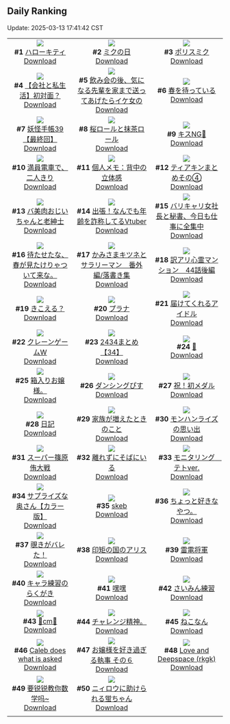 ## Daily Ranking
Update: 2025-03-13 17:41:42 CST

|      |      |      |
| :----: | :----: | :----: |
| ![](https://i.pixiv.re/c/240x480/img-master/img/2025/03/12/00/30/32/128113366_p0_master1200.jpg)<br>**#1** [ハローキティ](https://www.pixiv.net/artworks/128113366)<br>[Download](https://i.pixiv.re/img-original/img/2025/03/12/00/30/32/128113366_p0.jpg) | ![](https://i.pixiv.re/c/240x480/img-master/img/2025/03/11/00/00/18/128078649_p0_master1200.jpg)<br>**#2** [ミクの日](https://www.pixiv.net/artworks/128078649)<br>[Download](https://i.pixiv.re/img-original/img/2025/03/11/00/00/18/128078649_p0.jpg) | ![](https://i.pixiv.re/c/240x480/img-master/img/2025/03/11/03/01/49/128083691_p0_master1200.jpg)<br>**#3** [ポリスミク](https://www.pixiv.net/artworks/128083691)<br>[Download](https://i.pixiv.re/img-original/img/2025/03/11/03/01/49/128083691_p0.jpg) |
| ![](https://i.pixiv.re/c/240x480/img-master/img/2025/03/11/12/00/14/128091234_p0_master1200.jpg)<br>**#4** [【会社と私生活】初対面？](https://www.pixiv.net/artworks/128091234)<br>[Download](https://i.pixiv.re/img-original/img/2025/03/11/12/00/14/128091234_p0.jpg) | ![](https://i.pixiv.re/c/240x480/img-master/img/2025/03/11/00/02/29/128078939_p0_master1200.jpg)<br>**#5** [飲み会の後、気になる先輩を家まで送ってあげたらイケ女の](https://www.pixiv.net/artworks/128078939)<br>[Download](https://i.pixiv.re/img-original/img/2025/03/11/00/02/29/128078939_p0.jpg) | ![](https://i.pixiv.re/c/240x480/img-master/img/2025/03/12/07/30/04/128120728_p0_master1200.jpg)<br>**#6** [春を待っている](https://www.pixiv.net/artworks/128120728)<br>[Download](https://i.pixiv.re/img-original/img/2025/03/12/07/30/04/128120728_p0.jpg) |
| ![](https://i.pixiv.re/c/240x480/img-master/img/2025/03/11/12/12/47/128091390_p0_master1200.jpg)<br>**#7** [妖怪手帳39【最終回】](https://www.pixiv.net/artworks/128091390)<br>[Download](https://i.pixiv.re/img-original/img/2025/03/11/12/12/47/128091390_p0.jpg) | ![](https://i.pixiv.re/c/240x480/img-master/img/2025/03/11/20/30/03/128103410_p0_master1200.jpg)<br>**#8** [桜ロールと抹茶ロール](https://www.pixiv.net/artworks/128103410)<br>[Download](https://i.pixiv.re/img-original/img/2025/03/11/20/30/03/128103410_p0.png) | ![](https://i.pixiv.re/c/240x480/img-master/img/2025/03/12/16/14/08/128129376_p0_master1200.jpg)<br>**#9** [キスNG💋](https://www.pixiv.net/artworks/128129376)<br>[Download](https://i.pixiv.re/img-original/img/2025/03/12/16/14/08/128129376_p0.jpg) |
| ![](https://i.pixiv.re/c/240x480/img-master/img/2025/03/11/12/36/40/128092000_p0_master1200.jpg)<br>**#10** [満員電車で、二人きり](https://www.pixiv.net/artworks/128092000)<br>[Download](https://i.pixiv.re/img-original/img/2025/03/11/12/36/40/128092000_p0.jpg) | ![](https://i.pixiv.re/c/240x480/img-master/img/2025/03/11/06/00/05/128085878_p0_master1200.jpg)<br>**#11** [個人メモ：背中の立体感](https://www.pixiv.net/artworks/128085878)<br>[Download](https://i.pixiv.re/img-original/img/2025/03/11/06/00/05/128085878_p0.jpg) | ![](https://i.pixiv.re/c/240x480/img-master/img/2025/03/11/00/50/52/128080694_p0_master1200.jpg)<br>**#12** [ティアキンまとめその④](https://www.pixiv.net/artworks/128080694)<br>[Download](https://i.pixiv.re/img-original/img/2025/03/11/00/50/52/128080694_p0.jpg) |
| ![](https://i.pixiv.re/c/240x480/img-master/img/2025/03/12/00/04/16/128112256_p0_master1200.jpg)<br>**#13** [バ美肉おじいちゃんと老紳士](https://www.pixiv.net/artworks/128112256)<br>[Download](https://i.pixiv.re/img-original/img/2025/03/12/00/04/16/128112256_p0.jpg) | ![](https://i.pixiv.re/c/240x480/img-master/img/2025/03/11/21/01/28/128104635_p0_master1200.jpg)<br>**#14** [出張！なんでも年齢を詐称してるVtuber](https://www.pixiv.net/artworks/128104635)<br>[Download](https://i.pixiv.re/img-original/img/2025/03/11/21/01/28/128104635_p0.png) | ![](https://i.pixiv.re/c/240x480/img-master/img/2025/03/12/21/04/34/128138010_p0_master1200.jpg)<br>**#15** [バリキャリ女社長と秘書、今日も仕事に全集中](https://www.pixiv.net/artworks/128138010)<br>[Download](https://i.pixiv.re/img-original/img/2025/03/12/21/04/34/128138010_p0.jpg) |
| ![](https://i.pixiv.re/c/240x480/img-master/img/2025/03/11/18/49/50/128099925_p0_master1200.jpg)<br>**#16** [待たせたな、春が見たけりゃついて来な。](https://www.pixiv.net/artworks/128099925)<br>[Download](https://i.pixiv.re/img-original/img/2025/03/11/18/49/50/128099925_p0.jpg) | ![](https://i.pixiv.re/c/240x480/img-master/img/2025/03/12/08/45/00/128121825_p0_master1200.jpg)<br>**#17** [かみさまキツネとサラリーマン　番外編/落書き集](https://www.pixiv.net/artworks/128121825)<br>[Download](https://i.pixiv.re/img-original/img/2025/03/12/08/45/00/128121825_p0.png) | ![](https://i.pixiv.re/c/240x480/img-master/img/2025/03/11/12/07/53/128091447_p0_master1200.jpg)<br>**#18** [訳アリ心霊マンション　44話後編](https://www.pixiv.net/artworks/128091447)<br>[Download](https://i.pixiv.re/img-original/img/2025/03/11/12/07/53/128091447_p0.jpg) |
| ![](https://i.pixiv.re/c/240x480/img-master/img/2025/03/11/00/00/06/128078570_p0_master1200.jpg)<br>**#19** [きこえる？](https://www.pixiv.net/artworks/128078570)<br>[Download](https://i.pixiv.re/img-original/img/2025/03/11/00/00/06/128078570_p0.jpg) | ![](https://i.pixiv.re/c/240x480/img-master/img/2025/03/11/00/00/17/128078646_p0_master1200.jpg)<br>**#20** [プラナ](https://www.pixiv.net/artworks/128078646)<br>[Download](https://i.pixiv.re/img-original/img/2025/03/11/00/00/17/128078646_p0.png) | ![](https://i.pixiv.re/c/240x480/img-master/img/2025/03/11/17/30/46/128097601_p0_master1200.jpg)<br>**#21** [届けてくれるアイドル](https://www.pixiv.net/artworks/128097601)<br>[Download](https://i.pixiv.re/img-original/img/2025/03/11/17/30/46/128097601_p0.png) |
| ![](https://i.pixiv.re/c/240x480/img-master/img/2025/03/11/00/30/03/128080009_p0_master1200.jpg)<br>**#22** [クレーンゲームW](https://www.pixiv.net/artworks/128080009)<br>[Download](https://i.pixiv.re/img-original/img/2025/03/11/00/30/03/128080009_p0.jpg) | ![](https://i.pixiv.re/c/240x480/img-master/img/2025/03/11/22/21/02/128107751_p0_master1200.jpg)<br>**#23** [2434まとめ【34】](https://www.pixiv.net/artworks/128107751)<br>[Download](https://i.pixiv.re/img-original/img/2025/03/11/22/21/02/128107751_p0.png) | ![](https://i.pixiv.re/c/240x480/img-master/img/2025/03/11/00/00/22/128078664_p0_master1200.jpg)<br>**#24** [🌌](https://www.pixiv.net/artworks/128078664)<br>[Download](https://i.pixiv.re/img-original/img/2025/03/11/00/00/22/128078664_p0.png) |
| ![](https://i.pixiv.re/c/240x480/img-master/img/2025/03/12/23/28/08/128143970_p0_master1200.jpg)<br>**#25** [箱入りお嬢様。](https://www.pixiv.net/artworks/128143970)<br>[Download](https://i.pixiv.re/img-original/img/2025/03/12/23/28/08/128143970_p0.jpg) | ![](https://i.pixiv.re/c/240x480/img-master/img/2025/03/12/12/06/24/128125106_p0_master1200.jpg)<br>**#26** [ダンシングぴす](https://www.pixiv.net/artworks/128125106)<br>[Download](https://i.pixiv.re/img-original/img/2025/03/12/12/06/24/128125106_p0.png) | ![](https://i.pixiv.re/c/240x480/img-master/img/2025/03/11/20/42/35/128103826_p0_master1200.jpg)<br>**#27** [祝！初メダル](https://www.pixiv.net/artworks/128103826)<br>[Download](https://i.pixiv.re/img-original/img/2025/03/11/20/42/35/128103826_p0.jpg) |
| ![](https://i.pixiv.re/c/240x480/img-master/img/2025/03/12/20/15/10/128136121_p0_master1200.jpg)<br>**#28** [日記](https://www.pixiv.net/artworks/128136121)<br>[Download](https://i.pixiv.re/img-original/img/2025/03/12/20/15/10/128136121_p0.png) | ![](https://i.pixiv.re/c/240x480/img-master/img/2025/03/12/09/41/00/128122684_p0_master1200.jpg)<br>**#29** [家族が増えたときのこと](https://www.pixiv.net/artworks/128122684)<br>[Download](https://i.pixiv.re/img-original/img/2025/03/12/09/41/00/128122684_p0.png) | ![](https://i.pixiv.re/c/240x480/img-master/img/2025/03/11/12/25/20/128091767_p0_master1200.jpg)<br>**#30** [モンハンライズの思い出](https://www.pixiv.net/artworks/128091767)<br>[Download](https://i.pixiv.re/img-original/img/2025/03/11/12/25/20/128091767_p0.png) |
| ![](https://i.pixiv.re/c/240x480/img-master/img/2025/03/12/00/34/14/128113497_p0_master1200.jpg)<br>**#31** [スーパー篠原侑大戦](https://www.pixiv.net/artworks/128113497)<br>[Download](https://i.pixiv.re/img-original/img/2025/03/12/00/34/14/128113497_p0.jpg) | ![](https://i.pixiv.re/c/240x480/img-master/img/2025/03/11/00/00/06/128078567_p0_master1200.jpg)<br>**#32** [離れずにそばにいる](https://www.pixiv.net/artworks/128078567)<br>[Download](https://i.pixiv.re/img-original/img/2025/03/11/00/00/06/128078567_p0.jpg) | ![](https://i.pixiv.re/c/240x480/img-master/img/2025/03/11/18/03/53/128098632_p0_master1200.jpg)<br>**#33** [モニタリング　テトver.](https://www.pixiv.net/artworks/128098632)<br>[Download](https://i.pixiv.re/img-original/img/2025/03/11/18/03/53/128098632_p0.jpg) |
| ![](https://i.pixiv.re/c/240x480/img-master/img/2025/03/11/00/04/17/128079053_p0_master1200.jpg)<br>**#34** [サプライズな奥さん【カラー版】](https://www.pixiv.net/artworks/128079053)<br>[Download](https://i.pixiv.re/img-original/img/2025/03/11/00/04/17/128079053_p0.jpg) | ![](https://i.pixiv.re/c/240x480/img-master/img/2025/03/12/00/26/07/128113165_p0_master1200.jpg)<br>**#35** [skeb](https://www.pixiv.net/artworks/128113165)<br>[Download](https://i.pixiv.re/img-original/img/2025/03/12/00/26/07/128113165_p0.jpg) | ![](https://i.pixiv.re/c/240x480/img-master/img/2025/03/13/00/39/26/128141247_p0_master1200.jpg)<br>**#36** [ちょっと好きなやつ。](https://www.pixiv.net/artworks/128141247)<br>[Download](https://i.pixiv.re/img-original/img/2025/03/13/00/39/26/128141247_p0.jpg) |
| ![](https://i.pixiv.re/c/240x480/img-master/img/2025/03/12/00/29/30/128113285_p0_master1200.jpg)<br>**#37** [覗きがバレた！](https://www.pixiv.net/artworks/128113285)<br>[Download](https://i.pixiv.re/img-original/img/2025/03/12/00/29/30/128113285_p0.jpg) | ![](https://i.pixiv.re/c/240x480/img-master/img/2025/03/12/00/00/11/128111775_p0_master1200.jpg)<br>**#38** [印矩の国のアリス](https://www.pixiv.net/artworks/128111775)<br>[Download](https://i.pixiv.re/img-original/img/2025/03/12/00/00/11/128111775_p0.png) | ![](https://i.pixiv.re/c/240x480/img-master/img/2025/03/11/00/00/14/128078619_p0_master1200.jpg)<br>**#39** [雷電将軍](https://www.pixiv.net/artworks/128078619)<br>[Download](https://i.pixiv.re/img-original/img/2025/03/11/00/00/14/128078619_p0.png) |
| ![](https://i.pixiv.re/c/240x480/img-master/img/2025/03/11/07/30/01/128087160_p0_master1200.jpg)<br>**#40** [キャラ練習のらくがき](https://www.pixiv.net/artworks/128087160)<br>[Download](https://i.pixiv.re/img-original/img/2025/03/11/07/30/01/128087160_p0.jpg) | ![](https://i.pixiv.re/c/240x480/img-master/img/2025/03/11/00/01/09/128078802_p0_master1200.jpg)<br>**#41** [嘿嘿](https://www.pixiv.net/artworks/128078802)<br>[Download](https://i.pixiv.re/img-original/img/2025/03/11/00/01/09/128078802_p0.jpg) | ![](https://i.pixiv.re/c/240x480/img-master/img/2025/03/11/22/27/26/128107987_p0_master1200.jpg)<br>**#42** [さいみん練習](https://www.pixiv.net/artworks/128107987)<br>[Download](https://i.pixiv.re/img-original/img/2025/03/11/22/27/26/128107987_p0.png) |
| ![](https://i.pixiv.re/c/240x480/img-master/img/2025/03/12/20/39/59/128136984_p0_master1200.jpg)<br>**#43** [💟cm💟](https://www.pixiv.net/artworks/128136984)<br>[Download](https://i.pixiv.re/img-original/img/2025/03/12/20/39/59/128136984_p0.png) | ![](https://i.pixiv.re/c/240x480/img-master/img/2025/03/12/01/25/50/128115067_p0_master1200.jpg)<br>**#44** [チャレンジ精神。](https://www.pixiv.net/artworks/128115067)<br>[Download](https://i.pixiv.re/img-original/img/2025/03/12/01/25/50/128115067_p0.jpg) | ![](https://i.pixiv.re/c/240x480/img-master/img/2025/03/12/09/08/12/128122200_p0_master1200.jpg)<br>**#45** [ねこなん](https://www.pixiv.net/artworks/128122200)<br>[Download](https://i.pixiv.re/img-original/img/2025/03/12/09/08/12/128122200_p0.jpg) |
| ![](https://i.pixiv.re/c/240x480/img-master/img/2025/03/11/13/31/40/128092989_p0_master1200.jpg)<br>**#46** [Caleb does what is asked](https://www.pixiv.net/artworks/128092989)<br>[Download](https://i.pixiv.re/img-original/img/2025/03/11/13/31/40/128092989_p0.jpg) | ![](https://i.pixiv.re/c/240x480/img-master/img/2025/03/12/17/53/33/128131455_p0_master1200.jpg)<br>**#47** [お嬢様を好き過ぎる執事 その６](https://www.pixiv.net/artworks/128131455)<br>[Download](https://i.pixiv.re/img-original/img/2025/03/12/17/53/33/128131455_p0.png) | ![](https://i.pixiv.re/c/240x480/img-master/img/2025/03/11/21/12/54/128105058_p0_master1200.jpg)<br>**#48** [Love and Deepspace (rkgk)](https://www.pixiv.net/artworks/128105058)<br>[Download](https://i.pixiv.re/img-original/img/2025/03/11/21/12/54/128105058_p0.jpg) |
| ![](https://i.pixiv.re/c/240x480/img-master/img/2025/03/11/01/41/05/128082151_p0_master1200.jpg)<br>**#49** [要锐锐教你数学吗~](https://www.pixiv.net/artworks/128082151)<br>[Download](https://i.pixiv.re/img-original/img/2025/03/11/01/41/05/128082151_p0.jpg) | ![](https://i.pixiv.re/c/240x480/img-master/img/2025/03/11/23/29/22/128110526_p0_master1200.jpg)<br>**#50** [ニィロウに助けられる蛍ちゃん](https://www.pixiv.net/artworks/128110526)<br>[Download](https://i.pixiv.re/img-original/img/2025/03/11/23/29/22/128110526_p0.png) |
|      |
